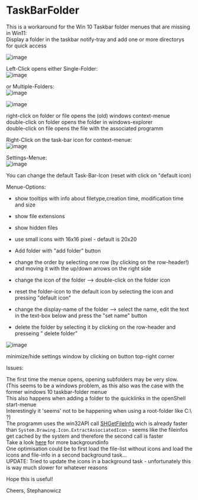 # TaskBarFolder
This is a workaround for the Win 10 Taskbar folder menues that are missing in Win11:   
Display a folder in the taskbar notify-tray and add one or more directorys for quick access 
   

![image](https://github.com/user-attachments/assets/8fa73de8-3a19-4d30-9dc3-8a69581e69eb)
   
Left-Click opens either Single-Folder:    
![image](https://github.com/user-attachments/assets/da70caee-69c7-4320-a9b3-708ea6f153d2)
  
or Multiple-Folders:   
![image](https://github.com/user-attachments/assets/ab9e1edf-196a-4fbf-a4ee-1f253f359119)   
    
![image](https://github.com/user-attachments/assets/fac0608d-4d9c-43fb-b3e9-dcef8005cc24)   
  
right-click on folder or file opens the (old) windows context-menue   
double-click on folder opens the folder in windows-explorer  
double-click on file opens the file with the associated programm   
   
Right-Click on the task-bar icon for context-menue:    
![image](https://github.com/user-attachments/assets/a42bf6be-14b0-4e57-b76b-7afad4863467)  
  
Settings-Menue:    
![image](https://github.com/user-attachments/assets/727c04dc-32f8-4f3c-a75e-f5923c62b047)

  
You can change the default Task-Bar-Icon (reset with click on "default icon)   

Menue-Options:
- show tooltips with info about filetype,creation time, modification time and size
- show file extensions      
- show hidden files
- use small icons with 16x16 pixel - default is 20x20

- Add folder with "add folder" button
- change the order by selecting one row (by clicking on the row-header!) and moving it with the up/down arrows on the right side
- change the icon of the folder --> double-click on the folder icon
- reset the folder-icon to the default icon by selecting the icon and pressing "default icon"  
- change the display-name of the folder --> select the name, edit the text in the text-box below and press the "set name" button
- delete the folder by selecting it by clicking on the row-header and presseing " delete folder"
   
![image](https://github.com/user-attachments/assets/1b902d06-387a-4f34-ac80-366478f85848)

minimize/hide settings window by clicking on button top-right corner   

Issues:   

The first time the menue opens, opening subfolders may be very slow.  
(This seems to be a windows problem, as this also was the case with the former windows 10 taskbar-folder menue  
This also happens when adding a folder to the quicklinks in the openShell start-menue   
Interestingly it 'seems' not to be happening when using a root-folder like C:\  ?)   
The programm uses the win32API call [SHGetFileInfo](https://www.pinvoke.net/default.aspx/shell32.shgetfileinfo) wich is already faster than `System.Drawing.Icon.ExtractAssociatedIcon` - seems like the fileinfos get cached by the system and therefore the second call is faster    
Take a look [here](https://stackoverflow.com/questions/23077457/how-can-i-know-whether-the-next-shgetfileinfo-shgfi-icon-call-will-be-slow-fo) for more backgroundinfo   
One optimisation could be to first load the file-list without icons and load the icons and file-info in a second background task...   
UPDATE: Tried to update the icons in a background task - unfortunately this is way much slower for whatever reasons
   
Hope this is useful!  
  
Cheers, Stephanowicz   
